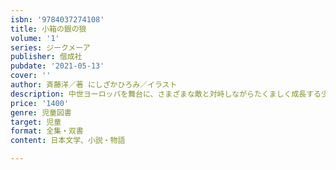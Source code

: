 ```yaml
---
isbn: '9784037274108'
title: 小箱の銀の狼
volume: '1'
series: ジークメーア
publisher: 偕成社
pubdate: '2021-05-13'
cover: ''
author: 斉藤洋／著 にしざかひろみ／イラスト
description: 中世ヨーロッパを舞台に、さまざまな敵と対峙しながらたくましく成長する少年のすがたを描く。新たな冒険の物語が幕をあける。
price: '1400'
genre: 児童図書
target: 児童
format: 全集・双書
content: 日本文学、小説・物語

---
```

